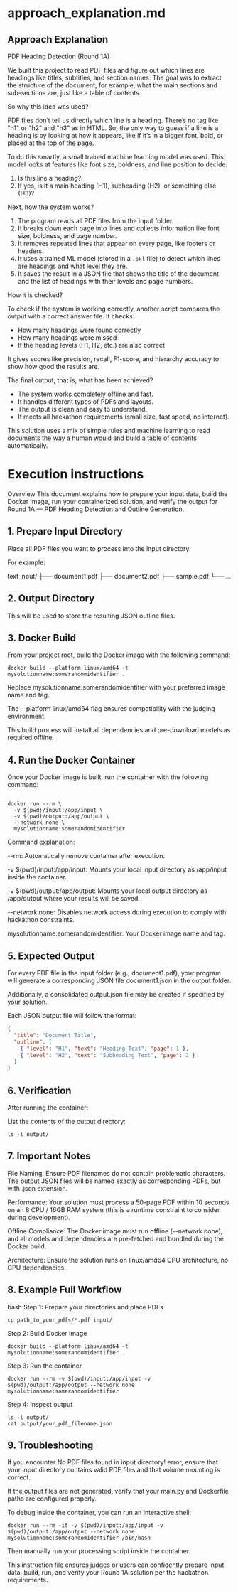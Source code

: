 # approach_explanation.md

## Approach Explanation
PDF Heading Detection (Round 1A)

We built this project to read PDF files and figure out which lines are headings like titles, subtitles, and section names. The goal was to extract the structure of the document, for example, what the main sections and sub-sections are,  just like a table of contents.

So why this idea was used?

PDF files don’t tell us directly which line is a heading. There’s no tag like "h1" or "h2" and "h3" as in HTML. So, the only way to guess if a line is a heading is by looking at how it appears, like if it’s in a bigger font, bold, or placed at the top of the page.

To do this smartly, a small trained machine learning model was used. This model looks at features like font size, boldness, and line position to decide:
1. Is this line a heading?
2. If yes, is it a main heading (H1), subheading (H2), or something else (H3)?

Next, how the system works?
1. The program reads all PDF files from the input folder.
2. It breaks down each page into lines and collects information like font size, boldness, and page number.
3. It removes repeated lines that appear on every page, like footers or headers.
4. It uses a trained ML model (stored in a `.pkl` file) to detect which lines are headings and what level they are.
5. It saves the result in a JSON file that shows the title of the document and the list of headings with their levels and page numbers.

How it is checked?

To check if the system is working correctly, another script compares the output with a correct answer file. It checks:
- How many headings were found correctly
- How many headings were missed
- If the heading levels (H1, H2, etc.) are also correct

It gives scores like precision, recall, F1-score, and hierarchy accuracy to show how good the results are. 

The final output, that is, what has been achieved?

- The system works completely offline and fast.
- It handles different types of PDFs and layouts.
- The output is clean and easy to understand.
- It meets all hackathon requirements (small size, fast speed, no internet).

This solution uses a mix of simple rules and machine learning to read documents the way a human would and build a table of contents automatically.

# Execution instructions

Overview
This document explains how to prepare your input data, build the Docker image, run your containerized solution, and verify the output for Round 1A — PDF Heading Detection and Outline Generation.

## 1. Prepare Input Directory

Place all PDF files you want to process into the input directory.

For example:

text
input/
├── document1.pdf
├── document2.pdf
├── sample.pdf
└── ...

## 2. Output Directory
This will be used to store the resulting JSON outline files.

## 3. Docker Build
From your project root, build the Docker image with the following command:

```
docker build --platform linux/amd64 -t mysolutionname:somerandomidentifier .
```

Replace mysolutionname:somerandomidentifier with your preferred image name and tag.

The --platform linux/amd64 flag ensures compatibility with the judging environment.

This build process will install all dependencies and pre-download models as required offline.

## 4. Run the Docker Container
Once your Docker image is built, run the container with the following command:

```console

docker run --rm \
  -v $(pwd)/input:/app/input \
  -v $(pwd)/output:/app/output \
  --network none \
  mysolutionname:somerandomidentifier
```
Command explanation:

--rm: Automatically remove container after execution.

-v $(pwd)/input:/app/input: Mounts your local input directory as /app/input inside the container.

-v $(pwd)/output:/app/output: Mounts your local output directory as /app/output where your results will be saved.

--network none: Disables network access during execution to comply with hackathon constraints.

mysolutionname:somerandomidentifier: Your Docker image name and tag.

## 5. Expected Output
For every PDF file in the input folder (e.g., document1.pdf), your program will generate a corresponding JSON file document1.json in the output folder.

Additionally, a consolidated output.json file may be created if specified by your solution.

Each JSON output file will follow the format:

``` json
{
  "title": "Document Title",
  "outline": [
    { "level": "H1", "text": "Heading Text", "page": 1 },
    { "level": "H2", "text": "Subheading Text", "page": 2 }
  ]
}
```
## 6. Verification
After running the container:

List the contents of the output directory:

```console
ls -l output/
```

## 7. Important Notes
File Naming: Ensure PDF filenames do not contain problematic characters. The output JSON files will be named exactly as corresponding PDFs, but with .json extension.

Performance: Your solution must process a 50-page PDF within 10 seconds on an 8 CPU / 16GB RAM system (this is a runtime constraint to consider during development).

Offline Compliance: The Docker image must run offline (--network none), and all models and dependencies are pre-fetched and bundled during the Docker build.

Architecture: Ensure the solution runs on linux/amd64 CPU architecture, no GPU dependencies.

## 8. Example Full Workflow
bash
Step 1: Prepare your directories and place PDFs
```console
cp path_to_your_pdfs/*.pdf input/
```

Step 2: Build Docker image
```console
docker build --platform linux/amd64 -t mysolutionname:somerandomidentifier .
```

Step 3: Run the container
```console
docker run --rm -v $(pwd)/input:/app/input -v $(pwd)/output:/app/output --network none mysolutionname:somerandomidentifier
```

Step 4: Inspect output
```console
ls -l output/
cat output/your_pdf_filename.json
```

## 9. Troubleshooting
If you encounter No PDF files found in input directory! error, ensure that your input directory contains valid PDF files and that volume mounting is correct.

If the output files are not generated, verify that your main.py and Dockerfile paths are configured properly.

To debug inside the container, you can run an interactive shell:

```console
docker run --rm -it -v $(pwd)/input:/app/input -v $(pwd)/output:/app/output --network none mysolutionname:somerandomidentifier /bin/bash
```
Then manually run your processing script inside the container.

This instruction file ensures judges or users can confidently prepare input data, build, run, and verify your Round 1A solution per the hackathon requirements.